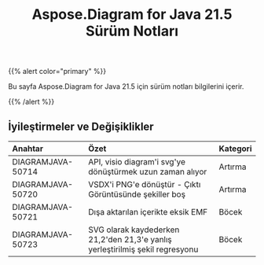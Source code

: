 ﻿---
title: Aspose.Diagram for Java 21.5 Sürüm Notları
type: docs
weight: 8
url: /tr/java/aspose-diagram-for-java-21-5-release-notes/
---
{{% alert color="primary" %}}

Bu sayfa Aspose.Diagram for Java 21.5 için sürüm notları bilgilerini içerir.

{{% /alert %}}
## **İyileştirmeler ve Değişiklikler**  ##

|**Anahtar**|**Özet**|**Kategori**|
|:- |:- |:- |
|DIAGRAMJAVA-50714|API, visio diagram'i svg'ye dönüştürmek uzun zaman alıyor|Artırma|
|DIAGRAMJAVA-50720|VSDX'i PNG'e dönüştür - Çıktı Görüntüsünde şekiller boş|Artırma|
|DIAGRAMJAVA-50721|Dışa aktarılan içerikte eksik EMF|Böcek|
|DIAGRAMJAVA-50723|SVG olarak kaydederken 21,2'den 21,3'e yanlış yerleştirilmiş şekil regresyonu|Böcek|
